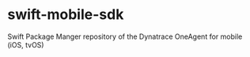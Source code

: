 # swift-mobile-sdk
Swift Package Manger repository of the Dynatrace OneAgent for mobile (iOS, tvOS)
